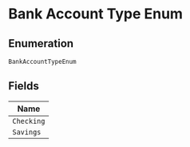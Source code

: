 
# Bank Account Type Enum

## Enumeration

`BankAccountTypeEnum`

## Fields

| Name |
|  --- |
| `Checking` |
| `Savings` |


